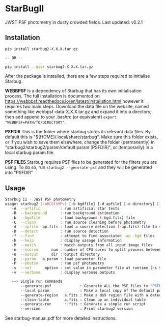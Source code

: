 # StarBugII

JWST PSF photometry in dusty crowded fields.
Last updated: v0.2.1

## Installation

```bash
pip install starbug2-X.X.X.tar.gz

-- OR --

pip install --user starbug2-X.X.X.tar.gz 
```

After the package is installed, there are a few steps required to initialise Starbug.

**WEBBPSF** Is a dependency of Starbug that has its own initialisation process. The full installation is documented on https://webbpsf.readthedocs.io/en/latest/installation.html however it requires two main steps. Download the data file on the website, named something like webbpsf-data-X.X.X.tar.gz and expand it into a directory, then add append to your .bashrc (or equivalent) `export "WEBBPSF=PATH/TO/DIRECTORY"`.

**PSFDIR** This is the folder where starbug stores its relevant data files. By default this is "${HOME}/.local/share/starbug". Make sure this folder exists, or if you wish to save them elsewhere, change the folder (permanently) in "starbug2/starbug2/param/default.param [PSFDIR]", or (temporarily) in a local starbug.param file.

**PSF FILES** Starbug requires PSF files to be generated for the filters you are using. To do so, run `starbug2 --generate-psf` and they will be generated into "PSFDIR"

## Usage

```bash
Starbug II - JWST PSF photometry
usage: starbug2 [-ABCDfhMPv] [-b bgdfile] [-d apfile] [-o directory] [-p file.param] [-s opt=val] image.fits ...
   -A  --artific         : run artificial star tests
   -B  --background      : run background estimation
   -b  --bgdfile         : load background (-bgd.fits) file
   -C  --clean           : run source cleaning before photometry 
   -d  --apfile  ap.fits : load a source detection (-ap.fits) file to skip the source detection step
   -D  --detect          : run source detection
   -f  --find            : attempt to find associated -ap -bgd files
   -h  --help            : display uasage information
   -M  --match           : match outputs from all input image files
   -n  --ncores      num : number of CPU cores to split process between
   -o  --output      dir : output directory
   -p  --param   a.param : load parameter file
   -P  --photom          : run psf photometry
   -s  --set      option : set value in parameter file at runtime (-s SIGSKY=3)
   -v  --verbose         : display verbose outputs

   --> Single run commands
       --generate-psf             : Generate ALL the PSF files to "PSFDIR"
       --local-param              : Make a local copy of the default parameter file
       --generate-region   a.fits : Make a ds9 region file with a detection file
       --clean-table       a.fits : Clean up an individual table
       --generate-run      *.fits : Generate a simple run script
       --version                  : Print starbug2 version
```

See starbug-manual.pdf for more detailed instructions.

